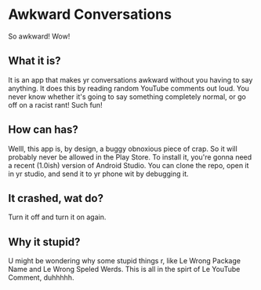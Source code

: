 Awkward Conversations
====================

So awkward! Wow!

What it is?
--------------------

It is an app that makes yr conversations awkward without you having to say anything.  It 
does this by reading random YouTube comments out loud.  You never know whether it's going
to say something completely normal, or go off on a racist rant!  Such fun!


How can has?
--------------------

Welll, this app is, by design, a buggy obnoxious piece of crap.  So it will probably never be allowed in the Play Store.  To install it, you're gonna need a recent (1.0ish) version of Android Studio.  You can clone the repo, open it in yr studio, and send it to yr phone wit by debugging it.

It crashed, wat do?
--------------------

Turn it off and turn it on again.

Why it stupid?
-------------------

U might be wondering why some stupid things r, like Le Wrong Package Name and Le Wrong Speled Werds.  This is
all in the spirt of Le YouTube Comment, duhhhhh.

